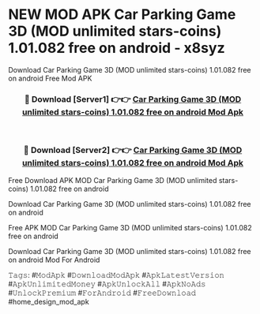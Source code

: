 # NEW MOD APK Car Parking Game 3D (MOD unlimited stars-coins) 1.01.082 free on android - x8syz
Download Car Parking Game 3D (MOD unlimited stars-coins) 1.01.082 free on android Free Mod APK

<div align="center">
<h3>🔴 Download [Server1] 👉👉 <a href="https://apk-comot.site?title=Car_Parking_Game_3D_(MOD_unlimited_stars-coins)_1.01.082_free_on_android">Car Parking Game 3D (MOD unlimited stars-coins) 1.01.082 free on android Mod Apk</a></h3><br>

<h3>🔴 Download [Server2] 👉👉 <a href="https://apk-comot.site?title=Car_Parking_Game_3D_(MOD_unlimited_stars-coins)_1.01.082_free_on_android">Car Parking Game 3D (MOD unlimited stars-coins) 1.01.082 free on android Mod Apk</a></h3>
</div>


Free Download APK MOD Car Parking Game 3D (MOD unlimited stars-coins) 1.01.082 free on android

Download Car Parking Game 3D (MOD unlimited stars-coins) 1.01.082 free on android 

Free APK MOD Car Parking Game 3D (MOD unlimited stars-coins) 1.01.082 free on android 

Download Car Parking Game 3D (MOD unlimited stars-coins) 1.01.082 free on android Mod For Android

𝚃𝚊𝚐𝚜: #𝙼𝚘𝚍𝙰𝚙𝚔 #𝙳𝚘𝚠𝚗𝚕𝚘𝚊𝚍𝙼𝚘𝚍𝙰𝚙𝚔 #𝙰𝚙𝚔𝙻𝚊𝚝𝚎𝚜𝚝𝚅𝚎𝚛𝚜𝚒𝚘𝚗 #𝙰𝚙𝚔𝚄𝚗𝚕𝚒𝚖𝚒𝚝𝚎𝚍𝙼𝚘𝚗𝚎𝚢 #𝙰𝚙𝚔𝚄𝚗𝚕𝚘𝚌𝚔𝙰𝚕𝚕 #𝙰𝚙𝚔𝙽𝚘𝙰𝚍𝚜 #𝚄𝚗𝚕𝚘𝚌𝚔𝙿𝚛𝚎𝚖𝚒𝚞𝚖 #𝙵𝚘𝚛𝙰𝚗𝚍𝚛𝚘𝚒𝚍 #𝙵𝚛𝚎𝚎𝙳𝚘𝚠𝚗𝚕𝚘𝚊𝚍 #home_design_mod_apk